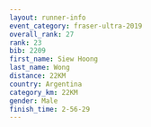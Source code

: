 ```yaml
---
layout: runner-info 
event_category: fraser-ultra-2019 
overall_rank: 27
rank: 23
bib: 2209
first_name: Siew Hoong
last_name: Wong
distance: 22KM
country: Argentina
category_km: 22KM
gender: Male
finish_time: 2-56-29
---
```

